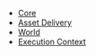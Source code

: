 - [Core](README.md)
- [Asset Delivery](asset_delivery.md)
- [World](world.md)
- [Execution Context](execution_context.md)
